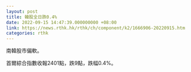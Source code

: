 ```yaml
---
layout: post
title: 韓股全日跌0.4%
date: 2022-09-15 14:47:39.000000000 +08:00
link: https://news.rthk.hk/rthk/ch/component/k2/1666906-20220915.htm
categories: rthk
---
```


南韓股市偏軟。

首爾綜合指數收報2401點，跌9點，跌幅0.4%。
